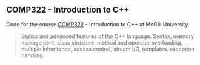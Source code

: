 ## COMP322 - Introduction to C++

Code for the course
[COMP322](https://www.mcgill.ca/study/2022-2023/courses/comp-322) - Introduction
to C++ at McGill University.

> Basics and advanced features of the C++ language. Syntax, memory management,
> class structure, method and operator overloading, multiple inheritance, access
> control, stream I/O, templates, exception handling.
